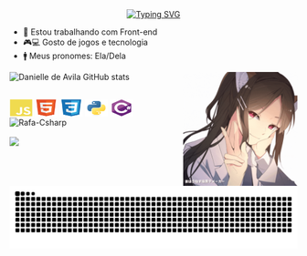 <div align="center">
  <a href="https://git.io/typing-svg">
    <img src="https://readme-typing-svg.demolab.com?font=Fira+Code&weight=500&size=22&pause=1000&color=FF1493&center=true&vCenter=true&random=false&width=524&lines=%E2%8A%B9+Welcome+to+my+profile! + +" alt="Typing SVG">
  </a>
</div>


- 👩 Estou trabalhando com Front-end
- 🎮💻 Gosto de jogos e tecnologia
- 🚹 Meus pronomes: Ela/Dela

<img menina height=200 align="right" src="gifmenina.gif" alt="gifmenina" autoplay loop/>

  
![Danielle de Avila GitHub stats](https://github-readme-stats.vercel.app/api?username=danielledeavila&show_icons=true&theme=radical)

<div style="display: inline_block"><br>
  <img align="center" alt="Rafa-Js" height="30" width="40" src="https://raw.githubusercontent.com/devicons/devicon/master/icons/javascript/javascript-plain.svg"> 
  <img align="center" alt="Rafa-HTML" height="30" width="40" src="https://raw.githubusercontent.com/devicons/devicon/master/icons/html5/html5-original.svg">
  <img align="center" alt="Rafa-CSS" height="30" width="40" src="https://raw.githubusercontent.com/devicons/devicon/master/icons/css3/css3-original.svg">
  <img align="center" alt="Rafa-Python" height="30" width="40" src="https://raw.githubusercontent.com/devicons/devicon/master/icons/python/python-original.svg">
  <img align="center" alt="Rafa-Csharp" height="30" width="40" src="https://raw.githubusercontent.com/devicons/devicon/master/icons/csharp/csharp-original.svg">
  <img align="center" alt="Rafa-Csharp" height="30" width="40" src="https://upload.wikimedia.org/wikipedia/commons/thumb/a/a7/React-icon.svg/2300px-React-icon.svg.png">
  </div>
<br>


<div style="display: inline_block">

<a href="https://github.com/anuraghazra/convoychat">
  <img height=150  src="https://github-readme-stats.vercel.app/api/top-langs?username=danielledeavila&layout=compact&langs_count=8&card_width=180" />
</a>
</div>

![Snake animation](https://github.com/DanielledeAvila/DanielledeAvila/blob/output/github-contribution-grid-snake-dark.svg)
